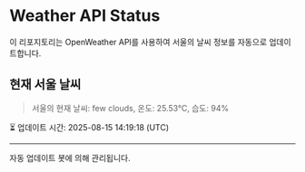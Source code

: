 
# Weather API Status

이 리포지토리는 OpenWeather API를 사용하여 서울의 날씨 정보를 자동으로 업데이트합니다.

## 현재 서울 날씨
> 서울의 현재 날씨: few clouds, 온도: 25.53°C, 습도: 94%

⏳ 업데이트 시간: 2025-08-15 14:19:18 (UTC)

---
자동 업데이트 봇에 의해 관리됩니다.
